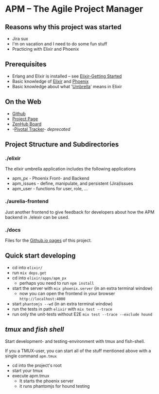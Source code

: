 # APM – The Agile Project Manager

## Reasons why this project was started

  - Jira sux
  - I'm on vacation and I need to do some fun stuff
  - Practicing with Elixir and Phoenix

## Prerequisites

  - Erlang and Elixir is installed – see [Elixir-Getting Started][]
  - Basic knowledge of [Elixir][] and [Phoenix][] 
  - Basic knowledge about what '[Umbrella][]' means in Elixir

## On the Web

  * [Github][]
  * [Project Page][]
  * [ZenHub Board][]
  * -[Pivotal Tracker][]- *_deprecated_*


## Project Structure and Subdirectories

### ./elixir

The elixir umbrella application includes the following applications

  * apm_px - Phoenix Front- and Backend
  * apm_issues - define, manipulate, and persistent (Jira)Issues
  * apm_user - functions for user, role, ...
  
### ./aurelia-frontend

Just another frontend to give feedback for developers about how the APM
backend in ./elexir can be used.
  
### ./docs

Files for the [Github.io pages] of this project.

## Quick start developing 

  * cd into `elixir/`
  * run `mix deps.get`
  * cd into `elixir/apps/apm_px`
    * perhaps you need to run `npm install`
  * start the server with `mix phoenix.server` (in an extra terminal window)
    - now you can open the frontend in your browser `http://localhost:4000`
  * start `phantomjs --wd` (in an extra terminal window)
  * run the tests in path `elixir` with `mix test --trace`
  * run only the unit-tests without E2E `mix test --trace --exclude hound`

## _tmux_ and _fish shell_

Start development- and testing-environment with tmux and fish-shell.

If you a TMUX-user, you can start all of the stuff mentioned above with
a single command `apm.tmux`

  * cd into the project's root
  * start your tmux
  * execute apm.tmux
    - It starts the phoenix server
    - it runs phantomjs for hound testing

[Elixir]: https://elixir-lang.org
[Elixir-Getting Started]: https://elixir-lang.org/getting-started/introduction.html
[Phoenix]: http://www.phoenixframework.org
[Umbrella]: https://elixir-lang.org/getting-started/mix-otp/dependencies-and-umbrella-apps.html#umbrella-projects

[Github]: https://github.com/TheProgrammingKitchen/apm
[Pivotal Tracker]: https://www.pivotaltracker.com/n/projects/2079917

[ZenHub Board]: https://app.zenhub.com/workspace/o/theprogrammingkitchen/apm/boards?repos=98336128
[Project Page]: https://theprogrammingkitchen.github.io/apm/
[Github.io pages]: https://theprogrammingkitchen.github.io/apm/

